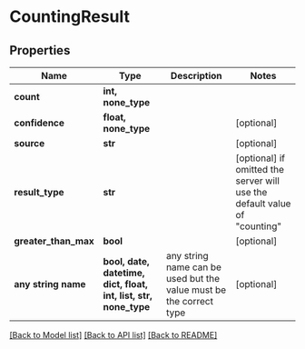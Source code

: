 # CountingResult


## Properties
Name | Type | Description | Notes
------------ | ------------- | ------------- | -------------
**count** | **int, none_type** |  | 
**confidence** | **float, none_type** |  | [optional] 
**source** | **str** |  | [optional] 
**result_type** | **str** |  | [optional]  if omitted the server will use the default value of "counting"
**greater_than_max** | **bool** |  | [optional] 
**any string name** | **bool, date, datetime, dict, float, int, list, str, none_type** | any string name can be used but the value must be the correct type | [optional]

[[Back to Model list]](../README.md#documentation-for-models) [[Back to API list]](../README.md#documentation-for-api-endpoints) [[Back to README]](../README.md)


